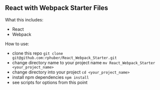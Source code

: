 React with Webpack Starter Files
----

What this includes:
- React
- Webpack

How to use:
- clone this repo ```git clone git@github.com:rphuber/React_Webpack_Starter.git```
- change directory name to your project name ```mv React_Webpack_Starter <your_project_name>```
- change directory into your project ```cd <your_project_name>```
- install npm dependencies ```npm install```
- see scripts for options from this point
